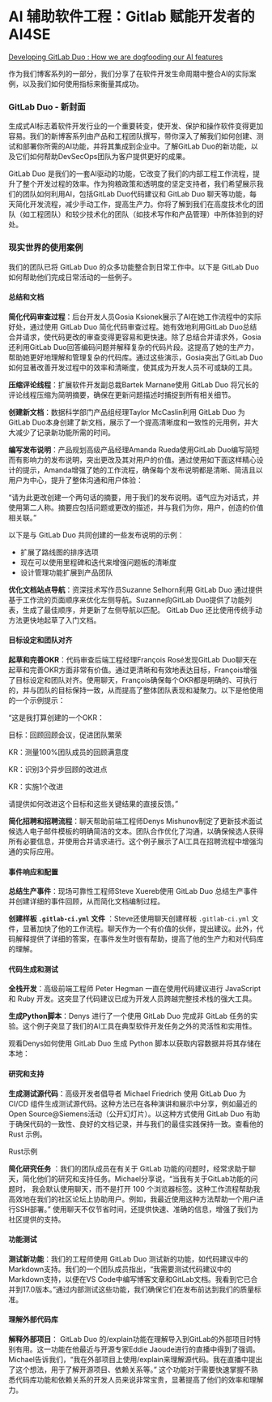 # AI 辅助软件工程：Gitlab 赋能开发者的 AI4SE

[Developing GitLab Duo : How we are dogfooding our AI features](https://about.gitlab.com/blog/2024/05/20/developing-gitlab-duo-how-we-are-dogfooding-our-ai-features/)

作为我们博客系列的一部分，我们分享了在软件开发生命周期中整合AI的实际案例，以及我们如何使用指标来衡量其成功。

### GitLab Duo - 新封面

生成式AI标志着软件开发行业的一个重要转变，使开发、保护和操作软件变得更加容易。我们的新博客系列由产品和工程团队撰写，带你深入了解我们如何创建、测试和部署你所需的AI功能，并将其集成到企业中。了解GitLab
Duo的新功能，以及它们如何帮助DevSecOps团队为客户提供更好的成果。

GitLab Duo 是我们的一套AI驱动的功能，它改变了我们的内部工程工作流程，提升了整个开发过程的效率。作为狗粮政策和透明度的坚定支持者，我们希望展示我们的团队如何利用AI，包括GitLab
Duo代码建议和 GitLab Duo 聊天等功能，每天简化开发流程，减少手动工作，提高生产力。你将了解到我们在高度技术化的团队（如工程团队）和较少技术化的团队（如技术写作和产品管理）中所体验到的好处。

### 现实世界的使用案例

我们的团队已将 GitLab Duo 的众多功能整合到日常工作中。以下是 GitLab Duo 如何帮助他们完成日常活动的一些例子。

#### 总结和文档

**简化代码审查过程**：后台开发人员Gosia Ksionek展示了AI在她工作流程中的实际好处，通过使用 GitLab Duo 简化代码审查过程。她有效地利用GitLab
Duo总结合并请求，使代码更改的审查变得更容易和更快速。除了总结合并请求外，Gosia还利用GitLab
Duo回答编码问题并解释复杂的代码片段。这提高了她的生产力，帮助她更好地理解和管理复杂的代码库。通过这些演示，Gosia突出了GitLab
Duo如何显著改善开发过程中的效率和清晰度，使其成为开发人员不可或缺的工具。

**压缩评论线程**：扩展软件开发副总裁Bartek Marnane使用 GitLab Duo 将冗长的评论线程压缩为简明摘要，确保在更新问题描述时捕捉到所有相关细节。

**创建新文档**：数据科学部门产品组经理Taylor McCaslin利用 GitLab Duo 为GitLab
Duo本身创建了新文档，展示了一个提高清晰度和一致性的元用例，并大大减少了记录新功能所需的时间。

**编写发布说明**：产品规划高级产品经理Amanda Rueda使用GitLab
Duo编写简短而有影响力的发布说明，突出更改及其对用户的价值。通过使用如下面这样精心设计的提示，Amanda增强了她的工作流程，确保每个发布说明都是清晰、简洁且以用户为中心，提升了整体沟通和用户体验：

“请为此更改创建一个两句话的摘要，用于我们的发布说明。语气应为对话式，并使用第二人称。摘要应包括问题或更改的描述，并与我们为你，用户，创造的价值相关联。”

以下是与 GitLab Duo 共同创建的一些发布说明的示例：

- 扩展了路线图的排序选项
- 现在可以使用里程碑和迭代来增强问题板的清晰度
- 设计管理功能扩展到产品团队

**优化文档站点导航**：资深技术写作员Suzanne Selhorn利用 GitLab Duo 通过提供基于工作流的页面顺序来优化左侧导航。Suzanne向GitLab
Duo提供了功能列表，生成了最佳顺序，并更新了左侧导航以匹配。 GitLab Duo 还比使用传统手动方法更快地起草了入门文档。

#### 目标设定和团队对齐

**起草和完善OKR**：代码审查后端工程经理François Rosé发现GitLab
Duo聊天在起草和完善OKR方面非常有价值。通过更清晰和有效地表达目标，François增强了目标设定和团队对齐。使用聊天，François确保每个OKR都是明确的、可执行的，并与团队的目标保持一致，从而提高了整体团队表现和凝聚力。以下是他使用的一个示例提示：

“这是我打算创建的一个OKR：

目标：回顾回顾会议，促进团队繁荣

KR：测量100%团队成员的回顾满意度

KR：识别3个异步回顾的改进点

KR：实施1个改进

请提供如何改进这个目标和这些关键结果的直接反馈。”

**简化招聘和招聘流程**：聊天帮助前端工程师Denys
Mishunov制定了更新技术面试候选人电子邮件模板的明确简洁的文本。团队合作优化了沟通，以确保候选人获得所有必要信息，并使用合并请求进行。这个例子展示了AI工具在招聘流程中增强沟通的实际应用。

#### 事件响应和配置

**总结生产事件**：现场可靠性工程师Steve Xuereb使用 GitLab Duo 总结生产事件并创建详细的事件回顾，从而简化文档编制过程。

**创建样板 `.gitlab-ci.yml` 文件**
：Steve还使用聊天创建样板 `.gitlab-ci.yml` 文件，显著加快了他的工作流程。聊天作为一个有价值的伙伴，提出建议。此外，代码解释提供了详细的答案，在事件发生时很有帮助，提高了他的生产力和对代码库的理解。

#### 代码生成和测试

**全栈开发**：高级前端工程师 Peter Hegman 一直在使用代码建议进行 JavaScript 和 Ruby 开发。这突显了代码建议已成为开发人员跨越完整技术栈的强大工具。

**生成Python脚本**：Denys 进行了一个使用 GitLab Duo 完成非 GitLab 任务的实验。这个例子突显了我们的AI工具在典型软件开发任务之外的灵活性和实用性。

观看Denys如何使用 GitLab Duo 生成 Python 脚本以获取内容数据并将其存储在本地：

#### 研究和支持

**生成测试源代码**：高级开发者倡导者 Michael Friedrich 使用 GitLab Duo 为 CI/CD 组件生成测试源代码。这种方法已在各种演讲和展示中分享，例如最近的
Open
Source@Siemens活动（公开幻灯片）。以这种方式使用 GitLab Duo 有助于确保代码的一致性、良好的文档记录，并与我们的最佳实践保持一致。查看他的
Rust 示例。

Rust示例

**简化研究任务**
：我们的团队成员在有关于 GitLab 功能的问题时，经常求助于聊天，简化他们的研究和支持任务。Michael分享说，“当我有关于GitLab功能的问题时，
我会默认使用聊天，而不是打开 100 个浏览器标签。这种工作流程帮助我高效地在我们的社区论坛上协助用户。例如，我最近使用这种方法帮助一个用户进行SSH部署。”
使用聊天不仅节省时间，还提供快速、准确的信息，增强了我们为社区提供的支持。

#### 功能测试

**测试新功能**：我们的工程师使用 GitLab Duo 测试新的功能，如代码建议中的Markdown支持。我们的一个团队成员指出，“我需要测试代码建议中的Markdown支持，以便在VS
Code中编写博客文章和GitLab文档。我看到它已合并到17.0版本。”通过内部测试这些功能，我们确保它们在发布前达到我们的质量标准。

#### 理解外部代码库

**解释外部项目**： GitLab Duo 的/explain功能在理解导入到GitLab的外部项目时特别有用。这一功能在他最近与开源专家Eddie
Jaoude进行的直播中得到了强调。Michael告诉我们，“我在外部项目上使用/explain来理解源代码。我在直播中提出了这个想法，用于了解开源项目、依赖关系等。”
这个功能对于需要快速掌握不熟悉代码库功能和依赖关系的开发人员来说非常宝贵，显著提高了他们的效率和理解力。
